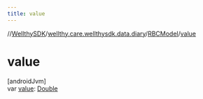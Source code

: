 ```yaml
---
title: value
---
```

//[WellthySDK](../../../index.html)/[wellthy.care.wellthysdk.data.diary](../index.html)/[RBCModel](index.html)/[value](value.html)



# value



[androidJvm]\
var [value](value.html): [Double](https://kotlinlang.org/api/latest/jvm/stdlib/kotlin/-double/index.html)





